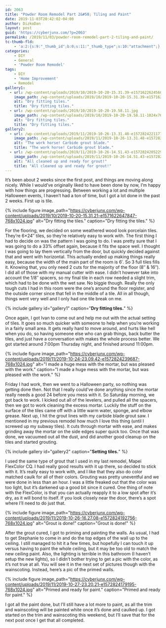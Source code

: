 ```yaml
---
id: 2063
title: "Powder Room Remodel Part 2&#58; Tiling and Paint"
date: 2019-11-03T20:42:02-04:00
author: DizkoDan
layout: post
guid: 'https://cyberjunx.com/?p=2063'
permalink: /2019/11/03/powder-room-remodel-part-2-tiling-and-paint/
tc-thumb-fld:
    - 'a:2:{s:9:"_thumb_id";b:0;s:11:"_thumb_type";s:10:"attachment";}'
categories:
    - DIY
    - General
    - 'Powder Room Remodel'
tags:
    - DIY
    - 'Home Improvement'
    - Remodel
gallery1:
  - url: /wp-content/uploads/2019/10/2019-10-20-15.31.39-e1571622624560.jpg
    image_path: /wp-content/uploads/2019/10/2019-10-20-15.31.39-e1571622624560-768x1024.jpg
    alt: "Dry fitting tiles."
    title: "Dry fitting tiles."
  - url: /wp-content/uploads/2019/10/2019-10-20-19.58.11.jpg
    image_path: /wp-content/uploads/2019/10/2019-10-20-19.58.11-1024x768.jpg
    alt: "Dry fitting tiles."
    title: "Dry fitting tiles."
gallery2:
  - url: /wp-content/uploads/2019/11/2019-10-26-13.31.48-e1572824221177.jpg
    image_path: /wp-content/uploads/2019/11/2019-10-26-13.31.48-e1572824221177-768x1024.jpg
    alt: "The work horse! Carbide grout blade."
    title: "The work horse! Carbide grout blade."
  - url: /wp-content/uploads/2019/11/2019-10-26-14.51.43-e1572824205229.jpg
    image_path: /wp-content/uploads/2019/11/2019-10-26-14.51.43-e1572824205229-768x1024.jpg
    alt: "All cleaned up and ready for grout!"
    title: "All cleaned up and ready for grout!"
---
```


It’s been about 2 weeks since the first post, and things are moving along nicely. While I would’ve originally liked to have been done by now, I’m happy with how things are progressing. Between working a lot and multiple Halloween events, I haven’t had a ton of time, but I got a lot done in the past 2 weeks. First up is tile.

{% include figure image_path="https://cyberjunx.com/wp-content/uploads/2019/10/2019-10-20-15.31.21-e1571622647847-768x1024.jpg" alt="Dry fitting the tiles." caption="Dry fitting the tiles." %}

<!--more-->

For the flooring, we decided on some weathered wood look porcelain tiles. They’re 6×24″ tiles, so they’re relatively easy to work with. The first thing I had to decide on was the pattern I was going to do. I was pretty sure that I was going to do a 33% offset again, because it fits the space well. I thought I was going to lay them vertically from the door, but quickly decided against that and went with horizontal. This actually ended up making things really easy, because the width of the main part of the room is 6′. So 3 full tiles fills it. Knowing that, you only need 2 cuts for the majority of the floor (8″ &amp; 16″). I did all of those with my manual cutter with ease. I didn’t however take into account the 1/8″ spacers, so my final tile in each row needed a slight trim, which had to be done with the wet saw. No biggie though. Really the only tough cuts I had in this room were the one’s around the floor register, and the outside corner since that fell in the middle of a tile. All in all though, things went very well and I only had one tile break on me.

{% include gallery id="gallery1" caption="**Dry fitting tiles.**" %}

Once again, I got Ivan to come out and help me out with the actual setting of tiles. It goes so much quicker with someone to help when you’re working in a fairly small area. It gets really hard to move around, and hurts like hell when you do, so having someone else who can grab things, back butter the tiles, and just have a conversation with makes the whole process better. We got started around 7:00pm Thursday night, and finished around 11:00pm.

{% include figure image_path="https://cyberjunx.com/wp-content/uploads/2019/11/2019-10-24-23.09.42-e1572824239687-768x1024.jpg" alt="I made a huge mess with the mortar, but was pleased with the work." caption="I made a huge mess with the mortar, but was pleased with the work." %}

Friday I had work, then we went to a Halloween party, so nothing was getting done then. Not that I really could’ve done anything since the mortar really needs a good 24 before you mess with it. So Saturday morning, we got back to work. I kicked out all of the levelers, and pulled all the spacers, then we got to work cleaning the excess mortar. Luckily the stuff on the surface of the tiles came off with a little warm water, sponge, and elbow grease. Next up, I hit the grout lines with my carbide blade grout saw. I mentioned in my previous remodel how much I love this thing (until I screwed up my subway tiles). It cuts through mortar with ease, and makes grinding away the mortar on the side edges super quick too. Once that was done, we vacuumed out all the dust, and did another good cleanup on the tiles and started grouting.

{% include gallery id="gallery2" caption="**Setting tiles.**" %}

I used the same type of grout that I used in my last remodel, Mapei FlexColor CQ. I had really good results with it up there, so decided to stick with it. It’s really easy to work with, and I like that they also do color matched caulk for all of their colors. Grouting was pretty uneventful and we were done in less than an hour. I was a little freaked out that the color was too light, but it’s darkened up a good bit since it cured. One thing of note with the FlexColor, is that you can actually reapply it to a low spot after it’s dry, as it will bond to itself. If you look closely near the door, there’s a spot where I’ll need to do just that.

{% include figure image_path="https://cyberjunx.com/wp-content/uploads/2019/11/2019-10-26-16.27.08-e1572824192756-768x1024.jpg" alt="Grout is done!" caption="Grout is done!" %}

After the grout cured, I got to priming and painting the walls. As usual, I had to get Stephanie to come in and do the top edges of the wall up to the ceiling. I still managed to hit it a few times, but hopefully I can touch it up versus having to paint the whole ceiling, but it may be too old to match the new ceiling paint. Also, the lighting is terrible in this bathroom (I haven’t setup the new lights), so I didn’t bother trying to get a pic with the color, as it’s not true at all. You will see it in the next set of pictures though with the wainscoting. Instead, here’s a pic of the primed walls.

{% include figure image_path="https://cyberjunx.com/wp-content/uploads/2019/11/2019-10-27-23.20.21-e1572824179195-768x1024.jpg" alt="Primed and ready for paint." caption="Primed and ready for paint." %}

I got all the paint done, but I’ll still have a lot more to paint, as all the trim and wainscoting will be painted white once it’s done and caulked up. I got started on the trim and wainscoting this weekend, but I’ll save that for the next post once I get that all completed.